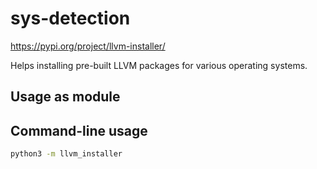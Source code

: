 # sys-detection

https://pypi.org/project/llvm-installer/

Helps installing pre-built LLVM packages for various operating systems.

## Usage as module


## Command-line usage

```bash
python3 -m llvm_installer
```
